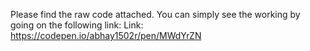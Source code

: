 Please find the raw code attached.
You can simply see the working by going on the following link:
Link: https://codepen.io/abhay1502r/pen/MWdYrZN
